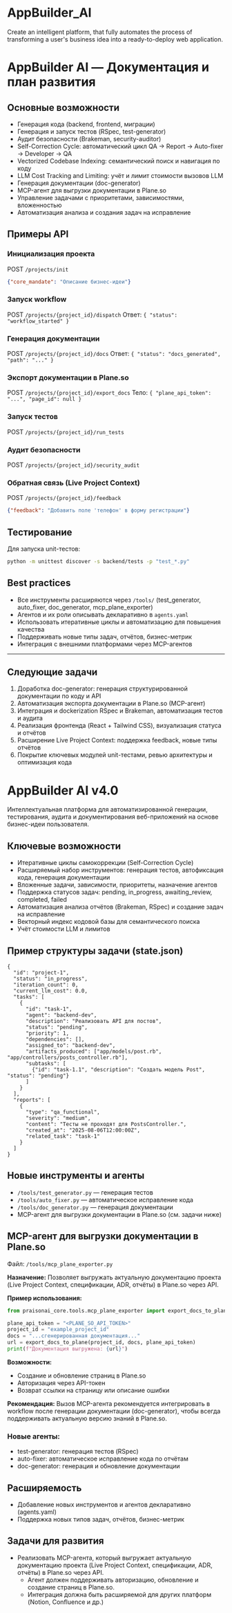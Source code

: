 # AppBuilder_AI
Create an intelligent platform,  that fully automates the process of transforming a user's business idea into a ready-to-deploy web application.

# AppBuilder AI — Документация и план развития

## Основные возможности
- Генерация кода (backend, frontend, миграции)
- Генерация и запуск тестов (RSpec, test-generator)
- Аудит безопасности (Brakeman, security-auditor)
- Self-Correction Cycle: автоматический цикл QA → Report → Auto-fixer → Developer → QA
- Vectorized Codebase Indexing: семантический поиск и навигация по коду
- LLM Cost Tracking and Limiting: учёт и лимит стоимости вызовов LLM
- Генерация документации (doc-generator)
- MCP-агент для выгрузки документации в Plane.so
- Управление задачами с приоритетами, зависимостями, вложенностью
- Автоматизация анализа и создания задач на исправление

## Примеры API

### Инициализация проекта
POST `/projects/init`
```json
{"core_mandate": "Описание бизнес-идеи"}
```

### Запуск workflow
POST `/projects/{project_id}/dispatch`
Ответ: `{ "status": "workflow_started" }`

### Генерация документации
POST `/projects/{project_id}/docs`
Ответ: `{ "status": "docs_generated", "path": "..." }`

### Экспорт документации в Plane.so
POST `/projects/{project_id}/export_docs`
Тело: `{ "plane_api_token": "...", "page_id": null }`

### Запуск тестов
POST `/projects/{project_id}/run_tests`

### Аудит безопасности
POST `/projects/{project_id}/security_audit`

### Обратная связь (Live Project Context)
POST `/projects/{project_id}/feedback`
```json
{"feedback": "Добавить поле 'телефон' в форму регистрации"}
```

## Тестирование

Для запуска unit-тестов:
```bash
python -m unittest discover -s backend/tests -p "test_*.py"
```

## Best practices
- Все инструменты расширяются через `/tools/` (test_generator, auto_fixer, doc_generator, mcp_plane_exporter)
- Агентов и их роли описывать декларативно в `agents.yaml`
- Использовать итеративные циклы и автоматизацию для повышения качества
- Поддерживать новые типы задач, отчётов, бизнес-метрик
- Интеграция с внешними платформами через MCP-агентов

---

## Следующие задачи
1. Доработка doc-generator: генерация структурированной документации по коду и API
2. Автоматизация экспорта документации в Plane.so (MCP-агент)
3. Интеграция и dockerization RSpec и Brakeman, автоматизация тестов и аудита
4. Реализация фронтенда (React + Tailwind CSS), визуализация статуса и отчётов
5. Расширение Live Project Context: поддержка feedback, новые типы отчётов
6. Покрытие ключевых модулей unit-тестами, ревью архитектуры и оптимизация кода
# AppBuilder AI v4.0

Интеллектуальная платформа для автоматизированной генерации, тестирования, аудита и документирования веб-приложений на основе бизнес-идеи пользователя.

## Ключевые возможности
- Итеративные циклы самокоррекции (Self-Correction Cycle)
- Расширяемый набор инструментов: генерация тестов, автофиксация кода, генерация документации
- Вложенные задачи, зависимости, приоритеты, назначение агентов
- Поддержка статусов задач: pending, in_progress, awaiting_review, completed, failed
- Автоматизация анализа отчётов (Brakeman, RSpec) и создание задач на исправление
- Векторный индекс кодовой базы для семантического поиска
- Учёт стоимости LLM и лимитов

## Пример структуры задачи (state.json)
```
{
  "id": "project-1",
  "status": "in_progress",
  "iteration_count": 0,
  "current_llm_cost": 0.0,
  "tasks": [
    {
      "id": "task-1",
      "agent": "backend-dev",
      "description": "Реализовать API для постов",
      "status": "pending",
      "priority": 1,
      "dependencies": [],
      "assigned_to": "backend-dev",
      "artifacts_produced": ["app/models/post.rb", "app/controllers/posts_controller.rb"],
      "subtasks": [
        {"id": "task-1.1", "description": "Создать модель Post", "status": "pending"}
      ]
    }
  ],
  "reports": [
    {
      "type": "qa_functional",
      "severity": "medium",
      "content": "Тесты не проходят для PostsController.",
      "created_at": "2025-08-06T12:00:00Z",
      "related_task": "task-1"
    }
  ]
}
```

## Новые инструменты и агенты
- `/tools/test_generator.py` — генерация тестов
- `/tools/auto_fixer.py` — автоматическое исправление кода
- `/tools/doc_generator.py` — генерация документации
- MCP-агент для выгрузки документации в Plane.so (см. задачи ниже)

## MCP-агент для выгрузки документации в Plane.so

Файл: `/tools/mcp_plane_exporter.py`

**Назначение:**
Позволяет выгружать актуальную документацию проекта (Live Project Context, спецификации, ADR, отчёты) в Plane.so через API.

**Пример использования:**
```python
from praisonai_core.tools.mcp_plane_exporter import export_docs_to_plane

plane_api_token = "<PLANE_SO_API_TOKEN>"
project_id = "example_project_id"
docs = "...сгенерированная документация..."
url = export_docs_to_plane(project_id, docs, plane_api_token)
print(f"Документация выгружена: {url}")
```

**Возможности:**
- Создание и обновление страниц в Plane.so
- Авторизация через API-токен
- Возврат ссылки на страницу или описание ошибки

**Рекомендация:**
Вызов MCP-агента рекомендуется интегрировать в workflow после генерации документации (doc-generator), чтобы всегда поддерживать актуальную версию знаний в Plane.so.

### Новые агенты:
- test-generator: генерация тестов (RSpec)
- auto-fixer: автоматическое исправление кода по отчётам
- doc-generator: генерация и обновление документации

## Расширяемость
- Добавление новых инструментов и агентов декларативно (agents.yaml)
- Поддержка новых типов задач, отчётов, бизнес-метрик

## Задачи для развития
- Реализовать MCP-агента, который выгружает актуальную документацию проекта (Live Project Context, спецификации, ADR, отчёты) в Plane.so через API.
  - Агент должен поддерживать авторизацию, обновление и создание страниц в Plane.so.
  - Интеграция должна быть расширяемой для других платформ (Notion, Confluence и др.)